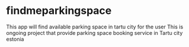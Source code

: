 # findmeparkingspace
This app will find available parking space in tartu city for the user
This is ongoing project that provide parking space booking service in Tartu city estonia
